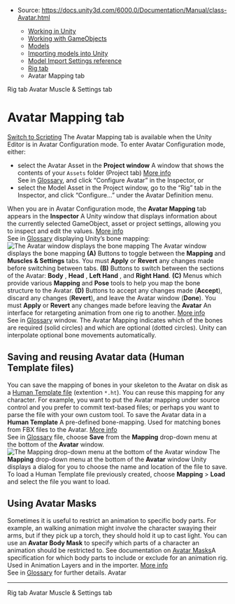 * Source: https://docs.unity3d.com/6000.0/Documentation/Manual/class-Avatar.html

  * [Working in Unity](https://docs.unity3d.com/6000.0/Documentation/Manual/working-in-unity.html)
  * [Working with GameObjects](https://docs.unity3d.com/6000.0/Documentation/Manual/working-with-gameobjects.html)
  * [Models](https://docs.unity3d.com/6000.0/Documentation/Manual/models.html)
  * [Importing models into Unity](https://docs.unity3d.com/6000.0/Documentation/Manual/models-importing.html)
  * [Model Import Settings reference](https://docs.unity3d.com/6000.0/Documentation/Manual/class-FBXImporter.html)
  * [Rig tab](https://docs.unity3d.com/6000.0/Documentation/Manual/FBXImporter-Rig.html)
  * Avatar Mapping tab


[](https://docs.unity3d.com/6000.0/Documentation/Manual/FBXImporter-Rig.html)
Rig tab
[](https://docs.unity3d.com/6000.0/Documentation/Manual/MuscleDefinitions.html)
Avatar Muscle & Settings tab
# Avatar Mapping tab
[Switch to Scripting](https://docs.unity3d.com/6000.0/Documentation/ScriptReference/Avatar.html "Go to Avatar page in the Scripting Reference")
The Avatar Mapping tab is available when the Unity Editor is in Avatar Configuration mode.
To enter Avatar Configuration mode, either:
  * select the Avatar Asset in the **Project window** A window that shows the contents of your `Assets` folder (Project tab) [More info](https://docs.unity3d.com/6000.0/Documentation/Manual/ProjectView.html)  
See in [Glossary](https://docs.unity3d.com/6000.0/Documentation/Manual/Glossary.html#Projectwindow), and click “Configure Avatar” in the Inspector, or
  * select the Model Asset in the Project window, go to the “Rig” tab in the Inspector, and click “Configure…” under the Avatar Definition menu.


When you are in Avatar Configuration mode, the **Avatar Mapping** tab appears in the **Inspector** A Unity window that displays information about the currently selected GameObject, asset or project settings, allowing you to inspect and edit the values. [More info](https://docs.unity3d.com/6000.0/Documentation/Manual/UsingTheInspector.html)  
See in [Glossary](https://docs.unity3d.com/6000.0/Documentation/Manual/Glossary.html#Inspector) displaying Unity’s bone mapping:
![The Avatar window displays the bone mapping](https://docs.unity3d.com/6000.0/Documentation/uploads/Main/classAvatar-Inspector.png) The Avatar window displays the bone mapping
**(A)** Buttons to toggle between the **Mapping** and **Muscles & Settings** tabs. You must **Apply** or **Revert** any changes made before switching between tabs.
**(B)** Buttons to switch between the sections of the Avatar: **Body** , **Head** , **Left Hand** , and **Right Hand**.
**(C)** Menus which provide various **Mapping** and **Pose** tools to help you map the bone structure to the Avatar.
**(D)** Buttons to accept any changes made (**Accept**), discard any changes (**Revert**), and leave the Avatar window (**Done**). You must **Apply** or **Revert** any changes made before leaving the **Avatar** An interface for retargeting animation from one rig to another. [More info](https://docs.unity3d.com/6000.0/Documentation/Manual/ConfiguringtheAvatar.html)  
See in [Glossary](https://docs.unity3d.com/6000.0/Documentation/Manual/Glossary.html#Avatar) window.
The Avatar Mapping indicates which of the bones are required (solid circles) and which are optional (dotted circles). Unity can interpolate optional bone movements automatically. 
## Saving and reusing Avatar data (Human Template files)
You can save the mapping of bones in your skeleton to the Avatar on disk as a [Human Template file](https://docs.unity3d.com/6000.0/Documentation/Manual/class-HumanTemplate.html) (extention `*.ht`). You can reuse this mapping for any character. For example, you want to put the Avatar mapping under source control and you prefer to commit text-based files; or perhaps you want to parse the file with your own custom tool.
To save the Avatar data in a **Human Template** A pre-defined bone-mapping. Used for matching bones from FBX files to the Avatar. [More info](https://docs.unity3d.com/6000.0/Documentation/Manual/class-HumanTemplate.html)  
See in [Glossary](https://docs.unity3d.com/6000.0/Documentation/Manual/Glossary.html#Humantemplate) file, choose **Save** from the **Mapping** drop-down menu at the bottom of the **Avatar** window. 
![The Mapping drop-down menu at the bottom of the Avatar window](https://docs.unity3d.com/6000.0/Documentation/uploads/Main/MecanimMappingMenus.png) The **Mapping** drop-down menu at the bottom of the **Avatar** window
Unity displays a dialog for you to choose the name and location of the file to save.
To load a Human Template file previously created, choose **Mapping** > **Load** and select the file you want to load.
## Using Avatar Masks
Sometimes it is useful to restrict an animation to specific body parts. For example, an walking animation might involve the character swaying their arms, but if they pick up a torch, they should hold it up to cast light. You can use an **Avatar Body Mask** to specify which parts of a character an animation should be restricted to. See documentation on [Avatar Masks](https://docs.unity3d.com/6000.0/Documentation/Manual/class-AvatarMask.html)A specification for which body parts to include or exclude for an animation rig. Used in Animation Layers and in the importer. [More info](https://docs.unity3d.com/6000.0/Documentation/Manual/class-AvatarMask.html)  
See in [Glossary](https://docs.unity3d.com/6000.0/Documentation/Manual/Glossary.html#AvatarMask) for further details.
Avatar
* * *
[](https://docs.unity3d.com/6000.0/Documentation/Manual/FBXImporter-Rig.html)
Rig tab
[](https://docs.unity3d.com/6000.0/Documentation/Manual/MuscleDefinitions.html)
Avatar Muscle & Settings tab
